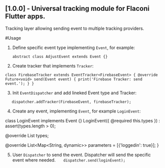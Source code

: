## [1.0.0] - Universal tracking module for Flaconi Flutter apps.


Tracking layer allowing sending event to multiple tracking providers.

#Usage
1. Define specific event type implementing `Event`, for example:

    `abstract class AdjustEvent extends Event {}`
    
2. Create tracker that implements `Tracker`:

`
class FirebaseTracker extends EventTracker<FirebaseEvent> {
  @override
  Future<void> send(Event event) {
    print('Firebase Tracker: send event.');
  }
}
`

3. Init `EventDispatcher` and add lineked Event type and Tracker:

`    dispatcher.addTracker(FirebaseEvent, firebaseTracker);
`

4. Create any event, implementing `Event`, for example `LoginEvent`:

class LoginEvent implements Event {}
  LoginEvent({
    @required this.types
  }) : assert(types.length > 0);

  @override
  List<Type> types;

  @override
  List<Map<String, dynamic>> parameters = [{'loggedin': true}];
}

5. User `Dispatcher` to send the event. Dispatcher will send the specific event where needed.
`    dispatcher.send(loginEvent);
`


    
